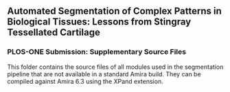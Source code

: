 ## Automated Segmentation of Complex Patterns in Biological Tissues: Lessons from Stingray Tessellated Cartilage
### PLOS-ONE Submission: Supplementary Source Files

This folder contains the source files of all modules used in the segmentation pipeline that are not available in a standard Amira build. They can be compiled against Amira 6.3 using the XPand extension.
